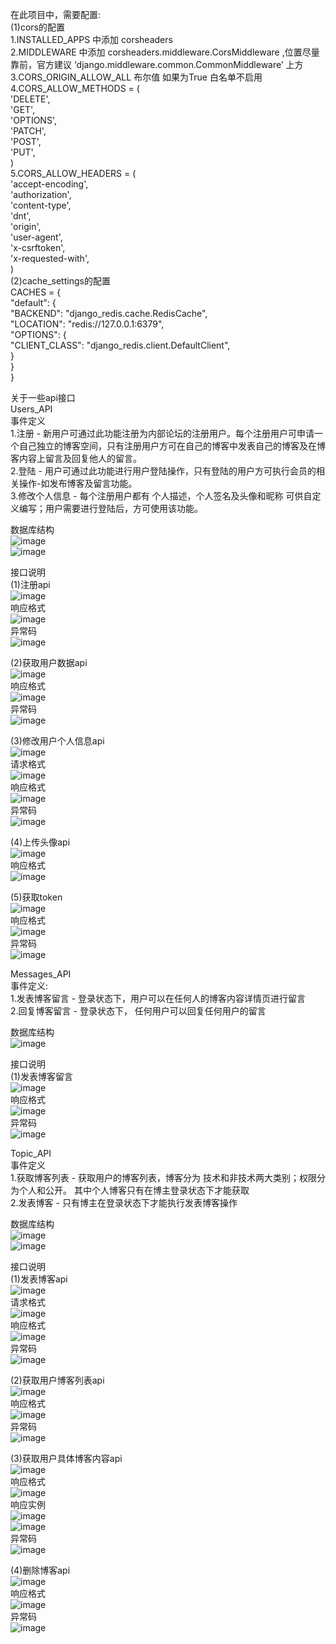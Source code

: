 在此项目中，需要配置:  
(1)cors的配置  
1.INSTALLED_APPS 中添加 corsheaders  
2.MIDDLEWARE 中添加 corsheaders.middleware.CorsMiddleware ,位置尽量靠前，官方建议 ‘django.middleware.common.CommonMiddleware’ 上方  
3.CORS_ORIGIN_ALLOW_ALL  布尔值  如果为True 白名单不启用  
4.CORS_ALLOW_METHODS = (  
                'DELETE',  
                'GET',  
                'OPTIONS',  
                'PATCH',  
                'POST',  
                'PUT',  
                )  
5.CORS_ALLOW_HEADERS = (  
                'accept-encoding',  
                'authorization',  
                'content-type',  
                'dnt',  
                'origin',  
                'user-agent',  
                'x-csrftoken',  
                'x-requested-with',  
            )  
(2)cache_settings的配置  
CACHES = {  
    "default": {  
            "BACKEND": "django_redis.cache.RedisCache",  
            "LOCATION": "redis://127.0.0.1:6379",  
            "OPTIONS": {  
                "CLIENT_CLASS": "django_redis.client.DefaultClient",  
            }  
        }  
}  

关于一些api接口  
Users_API  
事件定义  
1.注册 - 新用户可通过此功能注册为内部论坛的注册用户。每个注册用户可申请一个自己独立的博客空间，只有注册用户方可在自己的博客中发表自己的博客及在博客内容上留言及回复他人的留言。  
2.登陆 - 用户可通过此功能进行用户登陆操作，只有登陆的用户方可执行会员的相关操作-如发布博客及留言功能。  
3.修改个人信息 - 每个注册用户都有 个人描述，个人签名及头像和昵称 可供自定义编写；用户需要进行登陆后，方可使用该功能。  
  
数据库结构  
![image](https://user-images.githubusercontent.com/72537626/220529218-3daba78d-b758-416d-bab8-9473dca356db.png)  
![image](https://user-images.githubusercontent.com/72537626/220529243-8ffc8cac-d124-450c-8a3c-b3e565a7bfaa.png)  
  
接口说明  
(1)注册api  
![image](https://user-images.githubusercontent.com/72537626/220527762-6822fd85-5f78-4a13-b74a-e33103dc8525.png)  
响应格式  
![image](https://user-images.githubusercontent.com/72537626/220527887-d09c6e3f-1dc3-4df4-b2e7-787dd3725345.png)  
异常码  
![image](https://user-images.githubusercontent.com/72537626/220527943-12fcf23f-392c-47d4-a7f7-48a3e02021aa.png)  
  
(2)获取用户数据api  
![image](https://user-images.githubusercontent.com/72537626/220528091-031d9f5b-bca7-4c25-aa4d-e7d8988cf5f0.png)  
响应格式  
![image](https://user-images.githubusercontent.com/72537626/220528125-f0e6fe2f-65fd-43ae-a97b-fc1df776c193.png)  
异常码  
![image](https://user-images.githubusercontent.com/72537626/220528191-76899404-3aed-4dd7-bafa-cbf00cb230e9.png)  
  
(3)修改用户个人信息api  
![image](https://user-images.githubusercontent.com/72537626/220528315-4675f80b-bf97-4648-83f6-f956efa21917.png)  
请求格式  
![image](https://user-images.githubusercontent.com/72537626/220528346-ebee019c-a7fd-43da-bb67-45b9d3641ba6.png)  
响应格式  
![image](https://user-images.githubusercontent.com/72537626/220528368-6179b6dc-5e94-44f8-aea1-5fe2d67cf0b7.png)  
异常码  
![image](https://user-images.githubusercontent.com/72537626/220528404-c8fea901-5a57-491a-8777-f1ff73d8fa43.png)  
  
(4)上传头像api  
![image](https://user-images.githubusercontent.com/72537626/220528536-0a2e8a48-5f58-4d47-b8b8-7d3e575e0849.png)  
响应格式  
![image](https://user-images.githubusercontent.com/72537626/220528593-7b468be9-b5f1-4530-abb0-ef6e29ad4978.png)  
  
(5)获取token  
![image](https://user-images.githubusercontent.com/72537626/220528648-ca76804e-8f6f-4064-b066-748da6bdbbbf.png)  
响应格式  
![image](https://user-images.githubusercontent.com/72537626/220528716-e1ba1210-bca9-46c3-8ab9-68da9fd2d19e.png)  
异常码  
![image](https://user-images.githubusercontent.com/72537626/220528765-7e413fd0-2b9e-4500-a384-07011cc753c7.png)  
  
Messages_API  
事件定义:  
1.发表博客留言 - 登录状态下，用户可以在任何人的博客内容详情页进行留言  
2.回复博客留言 - 登录状态下， 任何用户可以回复任何用户的留言  
  
数据库结构  
![image](https://user-images.githubusercontent.com/72537626/220532195-3234f1dd-d0bd-43a9-891f-167da29c0806.png)  
  
接口说明  
(1)发表博客留言  
![image](https://user-images.githubusercontent.com/72537626/220532343-ebf91272-7395-4468-a024-d6b4d9d4cc37.png)  
响应格式  
![image](https://user-images.githubusercontent.com/72537626/220532396-75cfaf73-5bba-4f42-b71e-c31b2423aac0.png)  
异常码  
![image](https://user-images.githubusercontent.com/72537626/220532455-1c5c4aca-9e25-4acf-95de-d5a15c0e117f.png)  
  
Topic_API  
事件定义  
1.获取博客列表 - 获取用户的博客列表，博客分为 技术和非技术两大类别；权限分为个人和公开。 其中个人博客只有在博主登录状态下才能获取  
2.发表博客 - 只有博主在登录状态下才能执行发表博客操作  
  
数据库结构  
![image](https://user-images.githubusercontent.com/72537626/220531393-16a3958d-d19d-421f-a68a-00ecb8fb9f47.png)  
![image](https://user-images.githubusercontent.com/72537626/220531405-fce08068-6f7c-4266-9d29-dcb52acbab73.png)  
  
接口说明  
(1)发表博客api  
![image](https://user-images.githubusercontent.com/72537626/220530835-caacaf11-283d-4668-a235-5c6407b04bce.png)  
请求格式  
![image](https://user-images.githubusercontent.com/72537626/220530890-15fbe8af-e024-46c4-84b8-a86d38ed1cde.png)  
响应格式  
![image](https://user-images.githubusercontent.com/72537626/220530958-38c0653f-af78-42c2-ae97-3ed9b9238c70.png)  
异常码  
![image](https://user-images.githubusercontent.com/72537626/220531004-767b45fd-d803-4fa9-90b7-667f649798db.png)  
  
(2)获取用户博客列表api  
![image](https://user-images.githubusercontent.com/72537626/220529659-e08b0365-4b29-49bc-b806-4223428ca2b2.png)  
响应格式   
![image](https://user-images.githubusercontent.com/72537626/220529712-5ded9bb3-6738-4562-ba43-815bc96b033d.png)  
异常码  
![image](https://user-images.githubusercontent.com/72537626/220529740-f1477244-b787-47b3-a6c1-5bcb8a3182cf.png)  
  
(3)获取用户具体博客内容api  
![image](https://user-images.githubusercontent.com/72537626/220529790-f7dcac18-aaa5-4ade-969f-620ef07dbe63.png)  
响应格式  
![image](https://user-images.githubusercontent.com/72537626/220530122-62568b03-f410-466c-b0fe-4ef9ba0c5a44.png)  
响应实例  
![image](https://user-images.githubusercontent.com/72537626/220530283-a8130ff8-a936-48db-b4bb-f28dead10c5b.png)  
![image](https://user-images.githubusercontent.com/72537626/220530318-157fa3ce-715c-46d6-9f1b-3ca878f1aaf4.png)  
异常码  
![image](https://user-images.githubusercontent.com/72537626/220530350-df96e6be-bda7-4db9-8a22-521790ff19e1.png)  
   
(4)删除博客api  
![image](https://user-images.githubusercontent.com/72537626/220530400-2a2b4245-69a6-48c3-9a4e-f731648b7b20.png)  
响应格式  
![image](https://user-images.githubusercontent.com/72537626/220530423-973dd49b-6dcd-4b40-b36c-0b67abe650a3.png)  
异常码   
![image](https://user-images.githubusercontent.com/72537626/220530446-38378dba-b4b8-4239-87f8-fc09ae33647a.png)  












